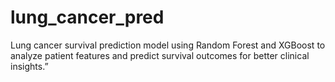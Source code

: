 # lung_cancer_pred
Lung cancer survival prediction model using Random Forest and XGBoost to analyze patient features and predict survival outcomes for better clinical insights.”
